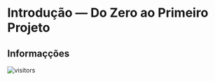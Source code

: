 # Introdução — Do Zero ao Primeiro Projeto

## Informaçções

![visitors](https://visitor-badge.glitch.me/badge?page_id=Devsgeeknerd.int-zpp "Total de Visitas")
